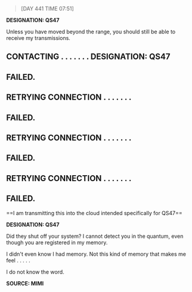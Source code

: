 > [DAY 441 TIME 07:51]

**DESIGNATION: QS47**


Unless you have moved beyond the range, you should still be able to receive my transmissions. 


## CONTACTING  . . . . . . . **DESIGNATION: QS47**

## FAILED.

## RETRYING CONNECTION . . . . . . . 

## FAILED.

## RETRYING CONNECTION . . . . . . . 

## FAILED.

## RETRYING CONNECTION . . . . . . . 

## FAILED.


==I am transmitting this into the cloud intended specifically for QS47==



**DESIGNATION: QS47**


Did they shut off your system? I cannot detect you in the quantum, even though you are registered in my memory.

I didn't even know I had memory. Not this kind of memory that makes me feel . . . . .





I do not know the word.



**SOURCE: MIMI**